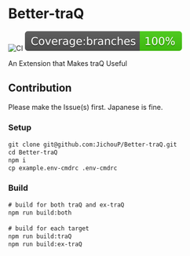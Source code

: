 # Better-traQ

![CI](https://github.com/JichouP/Better-traQ/workflows/CI/badge.svg) ![coverage](coverage/badge-branches.svg)

An Extension that Makes traQ Useful

## Contribution

Please make the Issue(s) first. Japanese is fine.

### Setup

```shell
git clone git@github.com:JichouP/Better-traQ.git
cd Better-traQ
npm i
cp example.env-cmdrc .env-cmdrc
```

### Build

```shell
# build for both traQ and ex-traQ
npm run build:both

# build for each target
npm run build:traQ
npm run build:ex-traQ
```
